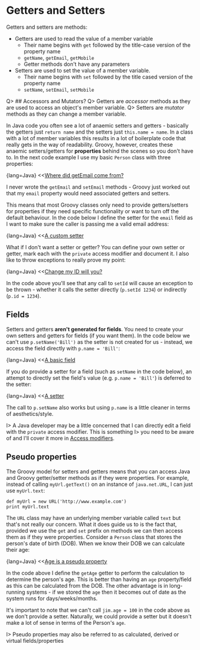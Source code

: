 # Getters and Setters

Getters and setters are methods:

- Getters are used to read the value of a member variable
    - Their name begins with `get` followed by the title-case version of the property name
    - `getName`, `getEmail`, `getMobile`
    - Getter methods don't have any parameters
- Setters are used to set the value of a member variable.
    - Their name begins with `set` followed by the title cased version of the property name
    - `setName`, `setEmail`, `setMobile`

Q> ## Accessors and Mutators?
Q> Getters are _accessor_ methods as they are used to access an object's member variable.
Q> Setters are _mutator_ methods as they can change a member variable.

In Java code you often see a lot of anaemic setters and getters - basically the getters just `return name` and the setters just `this.name = name`. In a class with a lot of member variables this results in a lot of boilerplate code that really gets in the way of readability. Groovy, however, creates these anaemic setters/getters for **properties** behind the scenes so you don't have to. In the next code example I use my basic `Person` class with three properties:

{lang=Java}
<<[Where did getEmail come from?](code/08/04/builtin_accessors.groovy)

I never wrote the `getEmail` and `setEmail` methods - Groovy just worked out that my `email` property would need associated getters and setters.

This means that most Groovy classes only need to provide getters/setters for properties if they need specific functionality or want to turn off the default behaviour. In the code below I define the setter for the `email` field as I want to make sure the caller is passing me a valid email address:

{lang=Java}
<<[A custom setter](code/08/04/custom_setter.groovy)

What if I don't want a setter or getter? You can define your own setter or getter, mark each with the `private` access modifier and document it. I also like to throw exceptions to really prove my point:

{lang=Java}
<<[Change my ID will you?](code/08/04/no_accessor.groovy)


In the code above you'll see that any call to `setId` will cause an exception to be thrown - whether it calls the setter directly (`p.setId 1234`) or indirectly (`p.id = 1234`).

## Fields
Setters and getters **aren't generated for fields**. You need to create your own setters and getters for fields (if you want them). In the code below
we can't use `p.setName('Bill')` as the setter is not created for us - instead, we access the field directly with `p.name = 'Bill'`:

{lang=Java}
<<[A basic field](code/08/04/fields.groovy)

If you do provide a setter for a field (such as `setName` in the code below), an attempt to directly set the field's value (e.g. `p.name = 'Bill'`) is deferred to the setter:

{lang=Java}
<<[A setter](code/08/04/fields2.groovy)

The call to `p.setName` also works but using `p.name` is a little cleaner in terms of aesthetics/style.

I> A Java developer may be a little concerned that I can directly edit a field with the `private` access modifier. This is something
I> you need to be aware of and I'll cover it more in [Access modifiers](#chaccessmodifiers).

## Pseudo properties

The Groovy model for setters and getters means that you can access Java and Groovy getter/setter methods as if they were
properties. For example, instead of calling `myUrl.getText()` on an instance of `java.net.URL`, I can just use `myUrl.text`:

    def myUrl = new URL('http://www.example.com')
    print myUrl.text

The `URL` class may have an underlying member variable called `text` but that's not really our concern. What it does guide us to is
the fact that, provided we use the `get` and `set` prefix on methods we can then access them as if they were properties. Consider
a `Person` class that stores the person's date of birth (DOB). When we know their DOB we can calculate their age:

{lang=Java}
<<[Age is a pseudo property](code/08/04/pseudo_property.groovy)

In the code above I define the `getAge` getter to perform the calculation to determine the person's age. This is better than
having an `age` property/field as this can be calculated from the DOB. The other advantage is in long-running systems - if we
stored the `age` then it becomes out of date as the system runs for days/weeks/months.

It's important to note that we can't call `jim.age = 100` in the code above as we don't provide a setter. Naturally, we could provide a setter
but it doesn't make a lot of sense in terms of the Person's `age`.

I> Pseudo properties may also be referred to as calculated, derived or virtual fields/properties
